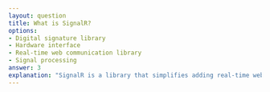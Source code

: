 ```yaml
---
layout: question
title: What is SignalR?
options:
- Digital signature library
- Hardware interface
- Real-time web communication library
- Signal processing
answer: 3
explanation: "SignalR is a library that simplifies adding real-time web functionality to applications, enabling server-to-client communication."
---
```


